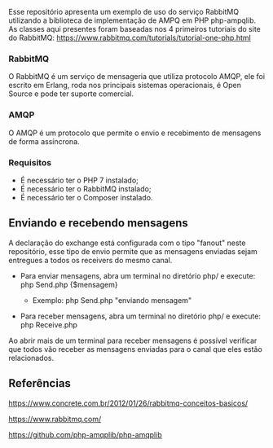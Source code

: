 Esse repositório apresenta um exemplo de uso do serviço RabbitMQ utilizando a biblioteca de implementação de AMPQ em PHP php-ampqlib.
As classes aqui presentes foram baseadas nos 4 primeiros tutoriais do site do RabbitMQ: https://www.rabbitmq.com/tutorials/tutorial-one-php.html

### RabbitMQ 
O RabbitMQ é um serviço de mensageria que utiliza protocolo AMQP, ele foi escrito em Erlang, roda nos principais sistemas operacionais, é Open Source e pode ter suporte comercial.

### AMQP
O AMQP é um protocolo que permite o envio e recebimento de mensagens de forma assíncrona.

### Requisitos
*   É necessário ter o PHP 7 instalado;
*   É necessário ter o RabbitMQ instalado;
*   É necessário ter o Composer instalado.

## Enviando e recebendo mensagens

A declaração do exchange está configurada com o tipo "fanout" neste repositório, esse tipo de envio permite que as mensagens enviadas sejam entregues a todos os receivers do mesmo canal.

- Para enviar mensagens, abra um terminal no diretório php/ e execute: php Send.php {$mensagem}
    * Exemplo: php Send.php "enviando mensagem"

- Para receber mensagens, abra um terminal no diretório php/ e execute: php Receive.php

Ao abrir mais de um terminal para receber mensagens é possível verificar que todos vão receber as mensagens enviadas para o canal que eles estão relacionados.

## Referências

https://www.concrete.com.br/2012/01/26/rabbitmq-conceitos-basicos/

https://www.rabbitmq.com/

https://github.com/php-amqplib/php-amqplib

